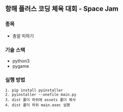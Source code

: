 ## 항해 플러스 코딩 체육 대회 - Space Jam

### 종목

- 총알 피하기

### 기술 스택

- python3
- pygame

### 실행 방법

```
1. pip install pyinstaller
2. pyinstaller --onefile main.py
3. dist 폴더 하위에 assets 폴더 복사
4. dist 폴더 하위 main.exec 실행
```
